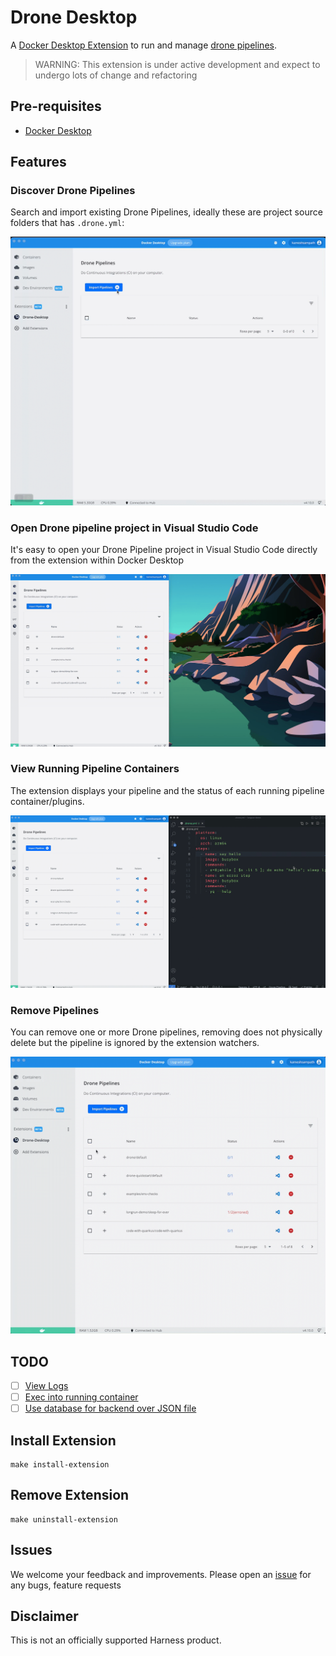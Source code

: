 # Drone Desktop

A [Docker Desktop Extension](https://docs.docker.com/desktop/extensions/) to run and manage [drone pipelines](https://docs.drone.io/pipeline/overview/).

> WARNING: This extension is under active development and expect to undergo lots of change and refactoring

## Pre-requisites

- [Docker Desktop](https://www.docker.com/products/docker-desktop/)

## Features

### Discover Drone Pipelines

Search and import existing Drone Pipelines, ideally these are project source folders that has `.drone.yml`:

![Import Pipelines](./docs/images/drone_desktop_feature_import.gif)

### Open Drone pipeline project in Visual Studio Code

It's easy to open your Drone Pipeline project in Visual Studio Code directly from the extension within Docker Desktop

![Open in Visual Studio Code](./docs/images/drone_desktop_feature_open_in_vs_code.gif)

### View Running Pipeline Containers

The extension displays your pipeline and the status of each running pipeline container/plugins.

![View running Pipeline Containers](./docs/images/drone_desktop_feature_run_pipelines.gif)

### Remove Pipelines

You can remove one or more Drone pipelines, removing does not physically delete but the pipeline is ignored by the extension watchers.

![Remove Pipelines](./docs/images/drone_desktop_feature_remove_pipelines.gif)

## TODO

- [ ] [View Logs](https://github.com/kameshsampath/drone-desktop-docker-extension/issues/1)
- [ ] [Exec into running container](https://github.com/kameshsampath/drone-desktop-docker-extension/issues/2)
- [ ] [Use database for backend over JSON file](https://github.com/kameshsampath/drone-desktop-docker-extension/issues/3)

## Install Extension

```shell
make install-extension
```

## Remove Extension

```shell
make uninstall-extension
```

## Issues

We welcome your feedback and improvements. Please open an [issue](https://github.com/kameshsampath/drone-desktop-docker-extension/issues) for any bugs, feature requests

## Disclaimer

This is not an officially supported Harness product.
